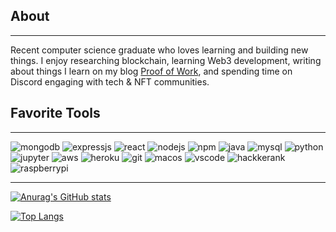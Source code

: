 ## About
---
Recent computer science graduate who loves learning and building new things. I enjoy researching blockchain, learning Web3 development, writing about things I learn on my blog [Proof of Work](https://cybergirldinah.github.io), and spending time on Discord engaging with tech & NFT communities.
## Favorite Tools
---
![mongodb](https://img.shields.io/badge/MongoDB-4EA94B?style=for-the-badge&logo=mongodb&logoColor=white) ![expressjs](https://img.shields.io/badge/Express.js-000000?style=for-the-badge&logo=express&logoColor=white) ![react](https://img.shields.io/badge/React-20232A?style=for-the-badge&logo=react&logoColor=61DAFB) ![nodejs](https://img.shields.io/badge/Node.js-339933?style=for-the-badge&logo=nodedotjs&logoColor=white)  ![npm](https://img.shields.io/badge/npm-CB3837?style=for-the-badge&logo=npm&logoColor=white) ![java](https://img.shields.io/badge/Java-ED8B00?style=for-the-badge&logo=java&logoColor=white) ![mysql](https://img.shields.io/badge/MySQL-00000F?style=for-the-badge&logo=mysql&logoColor=white) ![python](	https://img.shields.io/badge/Python-3776AB?style=for-the-badge&logo=python&logoColor=white) ![jupyter](	https://img.shields.io/badge/Jupyter-F37626.svg?&style=for-the-badge&logo=Jupyter&logoColor=white) ![aws](https://img.shields.io/badge/Amazon_AWS-232F3E?style=for-the-badge&logo=amazon-aws&logoColor=white) ![heroku](https://img.shields.io/badge/Heroku-430098?style=for-the-badge&logo=heroku&logoColor=white) ![git](https://img.shields.io/badge/Git-F05032?style=for-the-badge&logo=git&logoColor=white) ![macos](https://img.shields.io/badge/mac%20os-000000?style=for-the-badge&logo=apple&logoColor=white) ![vscode](https://img.shields.io/badge/Visual_Studio_Code-0078D4?style=for-the-badge&logo=visual%20studio%20code&logoColor=white) ![hackkerank](https://img.shields.io/badge/-Hackerrank-2EC866?style=for-the-badge&logo=HackerRank&logoColor=white) ![raspberrypi](https://img.shields.io/badge/Raspberry%20Pi-A22846?style=for-the-badge&logo=Raspberry%20Pi&logoColor=white)


---
[![Anurag's GitHub stats](https://github-readme-stats.vercel.app/api?username=cybergirldinah&count_private=true&show_icons=true&theme=tokyonight)](https://github.com/anuraghazra/github-readme-stats)

[![Top Langs](https://github-readme-stats.vercel.app/api/top-langs/?username=cybergirldinah&layout=compact&theme=tokyonight)](https://github.com/anuraghazra/github-readme-stats)
